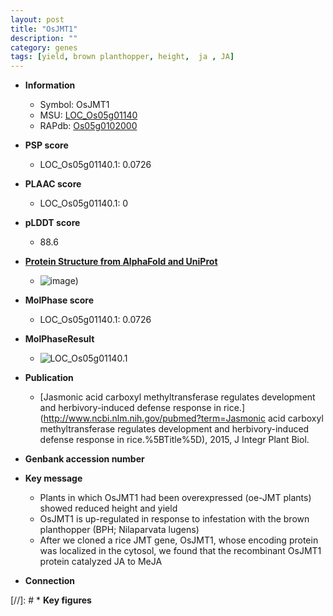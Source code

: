 ```yaml
---
layout: post
title: "OsJMT1"
description: ""
category: genes
tags: [yield, brown planthopper, height,  ja , JA]
---
```


* **Information**  
    + Symbol: OsJMT1  
    + MSU: [LOC_Os05g01140](http://rice.plantbiology.msu.edu/cgi-bin/ORF_infopage.cgi?orf=LOC_Os05g01140)  
    + RAPdb: [Os05g0102000](http://rapdb.dna.affrc.go.jp/viewer/gbrowse_details/irgsp1?name=Os05g0102000)  

* **PSP score**  
    + LOC_Os05g01140.1: 0.0726 

* **PLAAC score**  
    + LOC_Os05g01140.1: 0 

* **pLDDT score**
    + 88.6

* **[Protein Structure from AlphaFold and UniProt](https://www.uniprot.org/uniprotkb/Q9FW31/entry#structure)**
    + ![image](https://ricepsp.github.io/images/Q9/AF-Q9FW31-F1.png))

* **MolPhase score**
    + LOC_Os05g01140.1: 0.0726

* **MolPhaseResult**
    + ![LOC_Os05g01140.1](https://ricepsp.github.io/pictures/LOC_Os05g/LOC_Os05g01140.1.png)

* **Publication**  
    + [Jasmonic acid carboxyl methyltransferase regulates development and herbivory-induced defense response in rice.](http://www.ncbi.nlm.nih.gov/pubmed?term=Jasmonic acid carboxyl methyltransferase regulates development and herbivory-induced defense response in rice.%5BTitle%5D), 2015, J Integr Plant Biol.

* **Genbank accession number**  

* **Key message**  
    + Plants in which OsJMT1 had been overexpressed (oe-JMT plants) showed reduced height and yield
    + OsJMT1 is up-regulated in response to infestation with the brown planthopper (BPH; Nilaparvata lugens)
    + After we cloned a rice JMT gene, OsJMT1, whose encoding protein was localized in the cytosol, we found that the recombinant OsJMT1 protein catalyzed JA to MeJA

* **Connection**  

[//]: # * **Key figures**  


